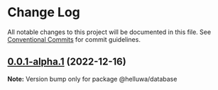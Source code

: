 # Change Log

All notable changes to this project will be documented in this file.
See [Conventional Commits](https://conventionalcommits.org) for commit guidelines.

## [0.0.1-alpha.1](https://github.com/helluwa/opensource/compare/v0.0.1-alpha.0...v0.0.1-alpha.1) (2022-12-16)

**Note:** Version bump only for package @helluwa/database
